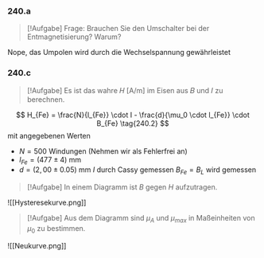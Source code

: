 ### 240.a
> [!Aufgabe]
Frage: Brauchen Sie den Umschalter bei der Entmagnetisierung? Warum? 

Nope, das Umpolen wird durch die Wechselspannung gewährleistet
### 240.c
> [!Aufgabe]
Es ist das wahre 𝐻 [A/m] im Eisen aus 𝐵 und 𝐼 zu berechnen. 

$$
H_{Fe} = \frac{N}{l_{Fe}} \cdot I - \frac{d}{\mu_0 \cdot l_{Fe}} \cdot B_{Fe}
\tag{240.2}
$$
mit angegebenen Werten
* $N = 500$ Windungen (Nehmen wir als Fehlerfrei an)
* $l_{Fe} = (477 \pm 4)$ mm
* $d = (2,00 \pm 0.05)$ mm
$I$ durch Cassy gemessen
$B_{Fe} = B_{L}$ wird gemessen

> [!Aufgabe]
In einem Diagramm ist $B$ gegen $H$ aufzutragen. 

![[Hysteresekurve.png]]

> [!Aufgabe]
Aus dem Diagramm sind $\mu_A$ und $\mu_{max}$ in Maßeinheiten von $\mu_0$ zu bestimmen. 

![[Neukurve.png]]
